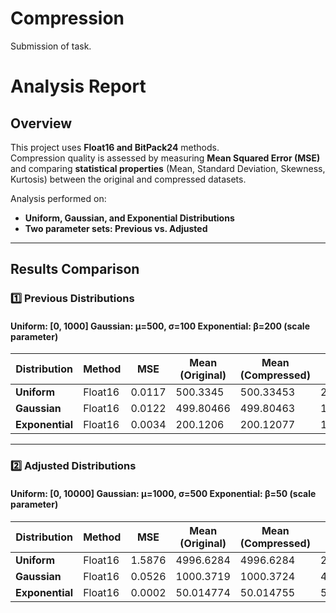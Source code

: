 # Compression
Submission of task.
# **Analysis Report**

## **Overview**
This project uses **Float16 and BitPack24** methods.  
Compression quality is assessed by measuring **Mean Squared Error (MSE)** and comparing **statistical properties** (Mean, Standard Deviation, Skewness, Kurtosis) between the original and compressed datasets.

Analysis performed on:
- **Uniform, Gaussian, and Exponential Distributions**  
- **Two parameter sets: Previous vs. Adjusted**

---

## **Results Comparison**
### **1️⃣ Previous Distributions**
#### **Uniform: [0, 1000] Gaussian: μ=500, σ=100 Exponential: β=200 (scale parameter)**
| Distribution | Method | MSE | Mean (Original) | Mean (Compressed) | Std (Original) | Std (Compressed) | Skew (Original) | Skew (Compressed) | Kurtosis (Original) | Kurtosis (Compressed) |
|-------------|--------|------|----------------|----------------|----------------|----------------|----------------|----------------|------------------|------------------|
| **Uniform**  | Float16  | 0.0117 | 500.3345 | 500.33453 | 288.59097 | 288.5911 | -0.0007 | -0.0007 | -1.1994 | -1.1994 |
| **Gaussian** | Float16  | 0.0122 | 499.80466 | 499.80463 | 100.10974 | 100.10982 | 0.0004 | 0.0004 | 0.0021 | 0.0020 |
| **Exponential** | Float16  | 0.0034 | 200.1206 | 200.12077 | 199.64941 | 199.6497 | 1.9757 | 1.9757 | 5.7504 | 5.7504 |

---

### **2️⃣ Adjusted Distributions**
#### **Uniform: [0, 10000] Gaussian: μ=1000, σ=500 Exponential: β=50 (scale parameter)**
| Distribution | Method | MSE | Mean (Original) | Mean (Compressed) | Std (Original) | Std (Compressed) | Skew (Original) | Skew (Compressed) | Kurtosis (Original) | Kurtosis (Compressed) |
|-------------|--------|------|----------------|----------------|----------------|----------------|----------------|----------------|------------------|------------------|
| **Uniform**  | Float16  | 1.5876 | 4996.6284 | 4996.6284 | 2887.7085 | 2887.7104 | 0.0012 | 0.0012 | -1.2006 | -1.2006 |
| **Gaussian** | Float16  | 0.0526 | 1000.3719 | 1000.3724 | 499.82144 | 499.82205 | 0.0025 | 0.0025 | -0.0060 | -0.0060 |
| **Exponential** | Float16  | 0.0002 | 50.014774 | 50.014755 | 50.018337 | 50.01832 | 1.9969 | 1.9969 | 5.9878 | 5.9879 |

